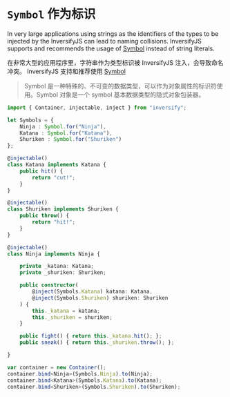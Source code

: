 # `Symbol` 作为标识
In very large applications using strings as the identifiers of the types to be injected by the InversifyJS can lead to naming collisions. InversifyJS supports and recommends the usage of [Symbol](https://developer.mozilla.org/en-US/docs/Web/JavaScript/Reference/Global_Objects/Symbol) instead of string literals.

在非常大型的应用程序里，字符串作为类型标识被 InversifyJS 注入，会导致命名冲突。 InversifyJS 支持和推荐使用 [Symbol](https://developer.mozilla.org/zh-CN/docs/Web/JavaScript/Reference/Global_Objects/Symbol)

> Symbol 是一种特殊的、不可变的数据类型，可以作为对象属性的标识符使用。Symbol 对象是一个 symbol 基本数据类型的隐式对象包装器。

```ts
import { Container, injectable, inject } from "inversify";

let Symbols = {
	Ninja : Symbol.for("Ninja"),
	Katana : Symbol.for("Katana"),
	Shuriken : Symbol.for("Shuriken")
};

@injectable()
class Katana implements Katana {
    public hit() {
        return "cut!";
    }
}

@injectable()
class Shuriken implements Shuriken {
    public throw() {
        return "hit!";
    }
}

@injectable()
class Ninja implements Ninja {

    private _katana: Katana;
    private _shuriken: Shuriken;

    public constructor(
	    @inject(Symbols.Katana) katana: Katana,
	    @inject(Symbols.Shuriken) shuriken: Shuriken
    ) {
        this._katana = katana;
        this._shuriken = shuriken;
    }

    public fight() { return this._katana.hit(); };
    public sneak() { return this._shuriken.throw(); };

}

var container = new Container();
container.bind<Ninja>(Symbols.Ninja).to(Ninja);
container.bind<Katana>(Symbols.Katana).to(Katana);
container.bind<Shuriken>(Symbols.Shuriken).to(Shuriken);
```
